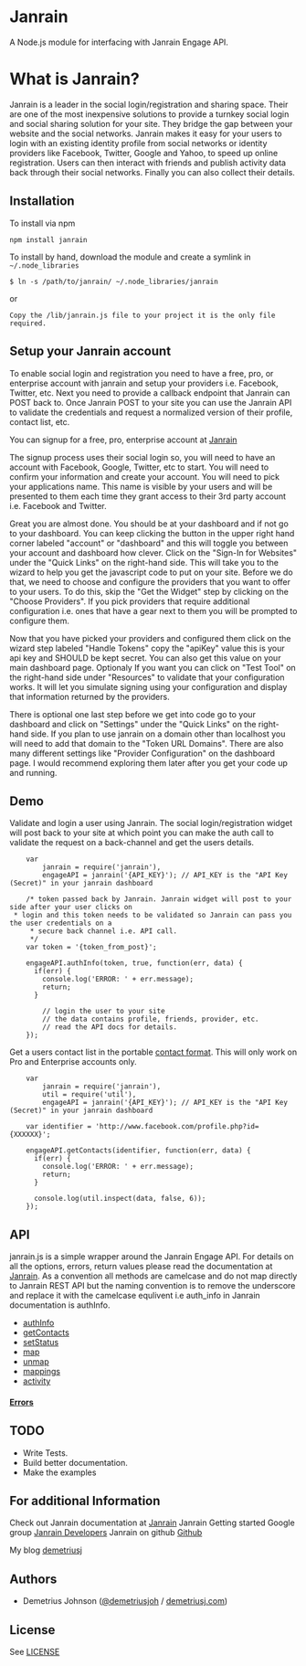 # Janrain

A Node.js module for interfacing with Janrain Engage API.

# What is Janrain?

Janrain is a leader in the social login/registration and sharing space. Their are one of the most inexpensive solutions to provide a turnkey social login and social sharing solution for your site.
They bridge the gap between your website and the social networks. Janrain makes it easy for your users to login with an existing identity profile from social networks or identity providers like Facebook, Twitter, Google and Yahoo, to speed up online registration. Users can then interact with friends and publish activity data back through their social networks. Finally you can also collect their details.

## Installation

To install via npm

    npm install janrain

To install by hand, download the module and create a symlink in `~/.node_libraries`

    $ ln -s /path/to/janrain/ ~/.node_libraries/janrain

or

    Copy the /lib/janrain.js file to your project it is the only file required.

## Setup your Janrain account

To enable social login and registration you need to have a free, pro, or enterprise account with janrain and setup your providers i.e. Facebook, Twitter, etc. Next you need to provide a callback endpoint that Janrain can POST back to. Once Janrain POST to your site you can use the Janrain API to validate the credentials and request a normalized version of their profile, contact list, etc.

You can signup for a free, pro, enterprise account at [Janrain](http://www.janrain.com/products/engage/pricing)

The signup process uses their social login so, you will need to have an account with Facebook, Google, Twitter, etc to start. You will need to confirm your information and create your account. You will need to pick your applications name. This name is visible by your users and will be presented to them each time they grant access to their 3rd party account i.e. Facebook and Twitter.

Great you are almost done. You should be at your dashboard and if not go to your dashboard. You can keep clicking the button in the upper right hand corner labeled "account" or "dashboard" and this will toggle you between your account and dashboard how clever. Click on the "Sign-In for Websites" under the "Quick Links" on the right-hand side. This will take you to the wizard to help you get the javascript code to put on your site. Before we do that, we need to choose and configure the providers that you want to offer to your users. To do this, skip the "Get the Widget" step by clicking on the "Choose Providers". If you pick providers that require additional configuration i.e. ones that have a gear next to them you will be prompted to configure them. 

Now that you have picked your providers and configured them click on the wizard step labeled "Handle Tokens" copy the "apiKey" value this is your api key and SHOULD be kept secret. You can also get this value on your main dashboard page. Optionaly If you want you can click on "Test Tool" on the right-hand side under "Resources" to validate that your configuration works. It will let you simulate signing using your configuration and display that information returned by the providers.

There is optional one last step before we get into code go to your dashboard and click on "Settings" under the "Quick Links" on the right-hand side. If you plan to use janrain on a domain other than localhost you will need to add that domain to the "Token URL Domains". There are also many different settings like "Provider Configuration" on the dashboard page. I would recommend exploring them later after you get your code up and running.

## Demo

Validate and login a user using Janrain. The social login/registration widget will post back to your site at which point you can make the auth call to validate the request on a back-channel and get the users details.

		var
			janrain = require('janrain'),
			engageAPI = janrain('{API_KEY}'); // API_KEY is the "API Key (Secret)" in your janrain dashboard

		/* token passed back by Janrain. Janrain widget will post to your side after your user clicks on
     * login and this token needs to be validated so Janrain can pass you the user credentials on a
		 * secure back channel i.e. API call.
		 */
		var token = '{token_from_post}';

		engageAPI.authInfo(token, true, function(err, data) {
		  if(err) {
		    console.log('ERROR: ' + err.message);
		    return;
		  }

			// login the user to your site
			// the data contains profile, friends, provider, etc.
			// read the API docs for details.
		});

Get a users contact list in the portable [contact format](http://portablecontacts.net/). This will only work on Pro and Enterprise accounts only. 

		var
			janrain = require('janrain'),
			util = require('util'),
			engageAPI = janrain('{API_KEY}'); // API_KEY is the "API Key (Secret)" in your janrain dashboard

		var identifier = 'http://www.facebook.com/profile.php?id={XXXXXX}';

		engageAPI.getContacts(identifier, function(err, data) {
		  if(err) {
		    console.log('ERROR: ' + err.message);
		    return;
		  }

		  console.log(util.inspect(data, false, 6));
		});

## API

janrain.js is a simple wrapper around the Janrain Engage API. For details on all the options, errors, return values please read the documentation at [Janrain](https://rpxnow.com/docs). As a convention all methods are camelcase and do not map directly to Janrain REST API but the naming convention is to remove the underscore and replace it with the camelcase equlivent i.e auth_info in Janrain documentation is authInfo. 

* [authInfo](https://rpxnow.com/docs#api_auth_info)
* [getContacts](https://rpxnow.com/docs#api_get_contacts)
* [setStatus](https://rpxnow.com/docs#api_set_status)
* [map](https://rpxnow.com/docs#api_map)
* [unmap](https://rpxnow.com/docs#api_unmap)
* [mappings](https://rpxnow.com/docs#api_mappings)
* [activity](https://rpxnow.com/docs#api_activity)

#### [Errors](https://rpxnow.com/docs#api_error_responses)

## TODO
* Write Tests.
* Build better documentation.
* Make the examples 

## For additional Information

Check out Janrain documentation at [Janrain](https://rpxnow.com/docs)
Janrain Getting started Google group [Janrain Developers](http://groups.google.com/group/rpx-developers?pli=1)
Janrain on github [Github](https://github.com/janrain)

My blog [demetriusj](http://demetriusj.com/tagged/janrain)

Authors
-------

- Demetrius Johnson ([@demetriusjoh](http://twitter.com/demetriusjoh) / [demetriusj.com](http://demetriusj.com))

License
-----------

See [LICENSE](https://github.com/demetriusj/janrain/blob/master/LICENSE)

